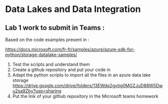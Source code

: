 # Data Lakes and Data Integration
## Lab 1 work to submit in Teams :

Based on the code examples present in :

https://docs.microsoft.com/fr-fr/samples/azure/azure-sdk-for-python/storage-datalake-samples/

1. Test the scripts and understand them
2. Create a github repository and put your code in
3. Adapt the python scripts to import all the files in an azure data lake storage
https://drive.google.com/drive/folders/13EWdq2gytig0MGZJuD88W5Dwu2sa9Zby?usp=sharing
4. Put the link of your github repository in the Microsoft teams homework
